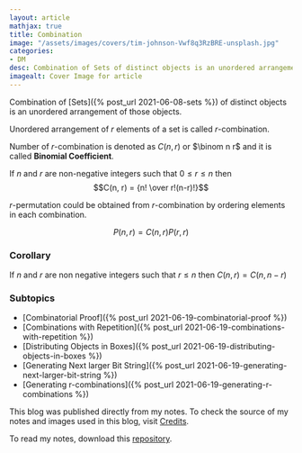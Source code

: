 ```yaml
---
layout: article
mathjax: true
title: Combination
image: "/assets/images/covers/tim-johnson-Vwf8q3RzBRE-unsplash.jpg"
categories:
- DM
desc: Combination of Sets of distinct objects is an unordered arrangement of those objects. 
imagealt: Cover Image for article
---
```


Combination of [Sets]({% post_url 2021-06-08-sets %}) of distinct objects is an unordered arrangement of those objects.

Unordered arrangement of $r$ elements of a set is called $r$-combination. 




















































































































































































































































































































































































































Number of $r$-combination is denoted as $C(n, r)$ or $\binom n r$ and it is called <b>Binomial Coefficient</b>.





















































































































































































































































































































































































































If $n$ and $r$ are non-negative integers such that $0 \le r \le n$ then $$C(n, r) = {n! \over r!(n-r)!}$$





















































































































































































































































































































































































































$r$-permutation could be obtained from $r$-combination by ordering elements in each combination.




















































































































































































































































































































































































































$$P(n, r) = C(n, r)P(r, r)$$





















































































































































































































































































































































































































### Corollary
If $n$ and $r$ are non negative integers such that $r \le n$ then $C(n, r) = C(n, n-r)$





















































































































































































































































































































































































































### Subtopics
- [Combinatorial Proof]({% post_url 2021-06-19-combinatorial-proof %})
- [Combinations with Repetition]({% post_url 2021-06-19-combinations-with-repetition %})
- [Distributing Objects in Boxes]({% post_url 2021-06-19-distributing-objects-in-boxes %})
- [Generating Next larger Bit String]({% post_url 2021-06-19-generating-next-larger-bit-string %})
- [Generating r-combinations]({% post_url 2021-06-19-generating-r-combinations %})

This blog was published directly from my notes.
To check the source of my notes and images used in this blog, visit <a href="/credits.html" target="_blank">Credits</a>.

To read my notes, download this <a href="https://github.com/bovem/CS" target="blank">repository</a>.